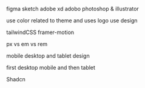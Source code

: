 figma
sketch
adobe xd
adobo photoshop & illustrator

use color related to theme and uses logo
use design

tailwindCSS framer-motion

px vs em vs rem

mobile desktop and tablet design

first desktop mobile and then tablet

Shadcn
